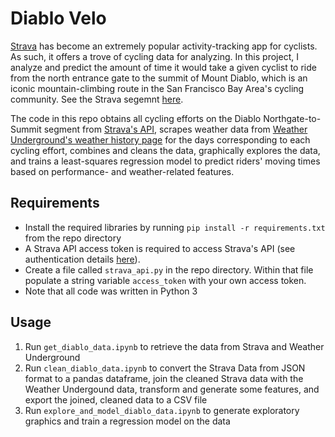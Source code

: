 # Diablo Velo
[Strava](http://strava.com) has become an extremely popular activity-tracking app for cyclists. As such, it offers a trove of cycling data for analyzing. In this project, I analyze and predict the amount of time it would take a given cyclist to ride from the north entrance gate to the summit of Mount Diablo, which is an iconic mountain-climbing route in the San Francisco Bay Area's cycling community. See the Strava segemnt [here](https://www.strava.com/segments/656860). 

The code in this repo obtains all cycling efforts on the Diablo Northgate-to-Summit segment from [Strava's API](https://strava.github.io/api/), scrapes weather data from [Weather Underground's weather history page](https://www.wunderground.com/history/airport/KCCR/2006/1/1/DailyHistory.html?req_city=Walnut+Creek&req_state=CA&req_statename=California&reqdb.zip=94595&reqdb.magic=1&reqdb.wmo=99999) for the days corresponding to each cycling effort, combines and cleans the data, graphically explores the data, and trains a least-squares regression model to predict riders' moving times based on performance- and weather-related features.

## Requirements
* Install the required libraries by running `pip install -r requirements.txt` from the repo directory
* A Strava API access token is required to access Strava's API (see authentication details [here](https://strava.github.io/api/v3/oauth/)). 
* Create a file called `strava_api.py` in the repo directory. Within that file populate a string variable `access_token` with your own access token.
* Note that all code was written in Python 3

## Usage
1. Run `get_diablo_data.ipynb` to retrieve the data from Strava and Weather Underground
2. Run `clean_diablo_data.ipynb` to convert the Strava Data from JSON format to a pandas dataframe, join the cleaned Strava data with the Weather Undergound data, transform and generate some features, and export the joined, cleaned data to a CSV file
3. Run `explore_and_model_diablo_data.ipynb` to generate exploratory graphics and train a regression model on the data
